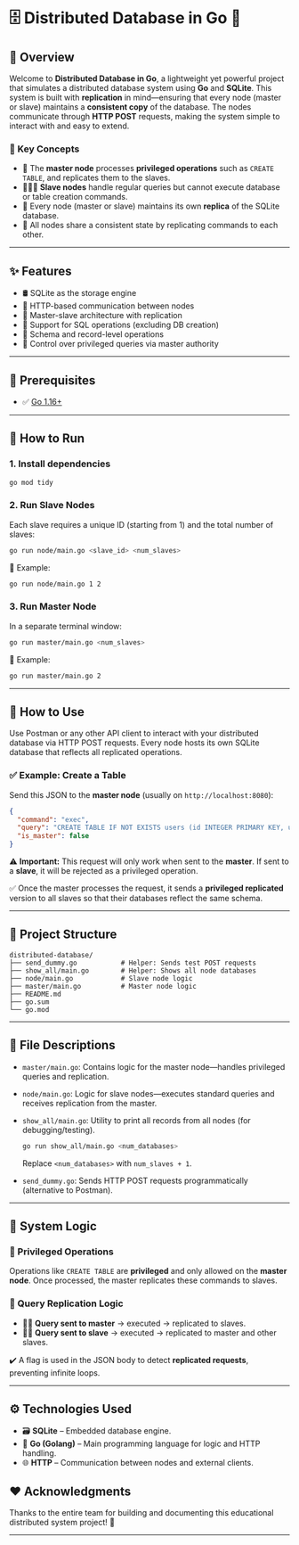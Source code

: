 
# 🗄️ Distributed Database in Go 🚀

## 📘 Overview

Welcome to **Distributed Database in Go**, a lightweight yet powerful project that simulates a distributed database system using **Go** and **SQLite**. This system is built with **replication** in mind—ensuring that every node (master or slave) maintains a **consistent copy** of the database. The nodes communicate through **HTTP POST** requests, making the system simple to interact with and easy to extend.

### 🔑 Key Concepts

- 🧠 The **master node** processes **privileged operations** such as `CREATE TABLE`, and replicates them to the slaves.
- 🧑‍🤝‍🧑 **Slave nodes** handle regular queries but cannot execute database or table creation commands.
- 🧬 Every node (master or slave) maintains its own **replica** of the SQLite database.
- 🔄 All nodes share a consistent state by replicating commands to each other.

---

## ✨ Features

- 🛢️ SQLite as the storage engine
- 📡 HTTP-based communication between nodes
- 👑 Master-slave architecture with replication
- 🧪 Support for SQL operations (excluding DB creation)
- 🧱 Schema and record-level operations
- 🔐 Control over privileged queries via master authority

---

## 🔧 Prerequisites

- ✅ [Go 1.16+](https://golang.org/dl/)

---

## 🚀 How to Run

### 1. Install dependencies

```bash
go mod tidy
```

### 2. Run Slave Nodes

Each slave requires a unique ID (starting from 1) and the total number of slaves:

```bash
go run node/main.go <slave_id> <num_slaves>
```

📌 Example:
```bash
go run node/main.go 1 2
```

### 3. Run Master Node

In a separate terminal window:

```bash
go run master/main.go <num_slaves>
```

📌 Example:
```bash
go run master/main.go 2
```

---

## 🧪 How to Use

Use Postman or any other API client to interact with your distributed database via HTTP POST requests. Every node hosts its own SQLite database that reflects all replicated operations.

### ✅ Example: Create a Table

Send this JSON to the **master node** (usually on `http://localhost:8080`):

```json
{
  "command": "exec",
  "query": "CREATE TABLE IF NOT EXISTS users (id INTEGER PRIMARY KEY, username TEXT UNIQUE, email TEXT, created_at TIMESTAMP DEFAULT CURRENT_TIMESTAMP)",
  "is_master": false
}
```

⚠️ **Important:** This request will only work when sent to the **master**. If sent to a **slave**, it will be rejected as a privileged operation.

✅ Once the master processes the request, it sends a **privileged replicated** version to all slaves so that their databases reflect the same schema.

---

## 📁 Project Structure

```text
distributed-database/
├── send_dummy.go           # Helper: Sends test POST requests
├── show_all/main.go        # Helper: Shows all node databases
├── node/main.go            # Slave node logic
├── master/main.go          # Master node logic
├── README.md
├── go.sum
└── go.mod
```

---

## 📄 File Descriptions

- `master/main.go`: Contains logic for the master node—handles privileged queries and replication.
- `node/main.go`: Logic for slave nodes—executes standard queries and receives replication from the master.
- `show_all/main.go`: Utility to print all records from all nodes (for debugging/testing).
  ```bash
  go run show_all/main.go <num_databases>
  ```
  Replace `<num_databases>` with `num_slaves + 1`.

- `send_dummy.go`: Sends HTTP POST requests programmatically (alternative to Postman).

---

## 🧠 System Logic

### 🔐 Privileged Operations

Operations like `CREATE TABLE` are **privileged** and only allowed on the **master node**. Once processed, the master replicates these commands to slaves.

### 🔄 Query Replication Logic

- 🧑‍💻 **Query sent to master** → executed → replicated to slaves.
- 🧑‍🔧 **Query sent to slave** → executed → replicated to master and other slaves.

✔️ A flag is used in the JSON body to detect **replicated requests**, preventing infinite loops.

---

## ⚙️ Technologies Used

- 🗃️ **SQLite** – Embedded database engine.
- 🧬 **Go (Golang)** – Main programming language for logic and HTTP handling.
- 🌐 **HTTP** – Communication between nodes and external clients.



## ❤️ Acknowledgments

Thanks to the entire team for building and documenting this educational distributed system project! 🙌

---
